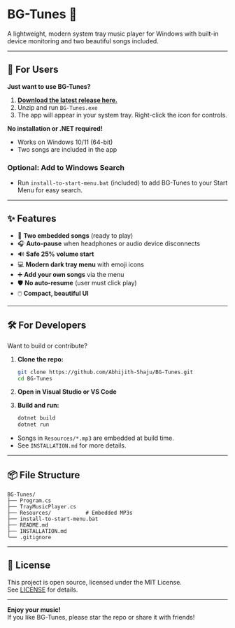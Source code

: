 # BG-Tunes 🎵

A lightweight, modern system tray music player for Windows with built-in device monitoring and two beautiful songs included.

---

## 🚀 For Users

**Just want to use BG-Tunes?**

1. **[Download the latest release here.](https://github.com/Abhijith-Shaju/BG-Tunes/releases/latest)**
2. Unzip and run `BG-Tunes.exe`
3. The app will appear in your system tray. Right-click the icon for controls.

**No installation or .NET required!**
- Works on Windows 10/11 (64-bit)
- Two songs are included in the app

### Optional: Add to Windows Search
- Run `install-to-start-menu.bat` (included) to add BG-Tunes to your Start Menu for easy search. 

---

## ✨ Features

- 🎵 **Two embedded songs** (ready to play)
- 🎧 **Auto-pause** when headphones or audio device disconnects
- 🔊 **Safe 25% volume start**
- 💻 **Modern dark tray menu** with emoji icons
- ➕ **Add your own songs** via the menu
- 🛡️ **No auto-resume** (user must click play)
- 🖱️ **Compact, beautiful UI**

---

## 🛠️ For Developers

Want to build or contribute?

1. **Clone the repo:**
   ```sh
   git clone https://github.com/Abhijith-Shaju/BG-Tunes.git
   cd BG-Tunes
   ```

2. **Open in Visual Studio or VS Code**

3. **Build and run:**
   ```sh
   dotnet build
   dotnet run
   ```

- Songs in `Resources/*.mp3` are embedded at build time.
- See `INSTALLATION.md` for more details.

---

## 📦 File Structure

```
BG-Tunes/
├── Program.cs
├── TrayMusicPlayer.cs
├── Resources/           # Embedded MP3s
├── install-to-start-menu.bat
├── README.md
├── INSTALLATION.md
└── .gitignore
```

---

## 📄 License

This project is open source, licensed under the MIT License.  
See [LICENSE](LICENSE) for details.

---

**Enjoy your music!**  
If you like BG-Tunes, please star the repo or share it with friends! 
